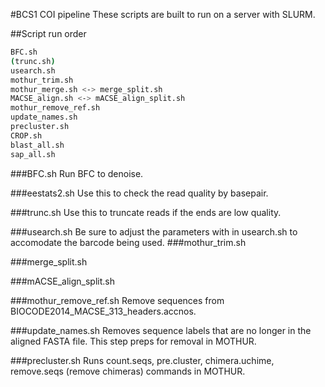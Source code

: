 #BCS1 COI pipeline
These scripts are built to run on a server with SLURM.

##Script run order
```bash
BFC.sh
(trunc.sh)
usearch.sh
mothur_trim.sh
mothur_merge.sh <-> merge_split.sh
MACSE_align.sh <-> mACSE_align_split.sh
mothur_remove_ref.sh
update_names.sh
precluster.sh
CROP.sh
blast_all.sh
sap_all.sh

```
###BFC.sh
Run BFC to denoise.

###eestats2.sh
Use this to check the read quality by basepair.

###trunc.sh
Use this to truncate reads if the ends are low quality.

###usearch.sh
Be sure to adjust the parameters with in usearch.sh to accomodate the barcode being used.
###mothur\_trim.sh

###merge\_split.sh

###mACSE\_align\_split.sh

###mothur\_remove\_ref.sh
Remove sequences from BIOCODE2014\_MACSE\_313\_headers.accnos.

###update\_names.sh
Removes sequence labels that are no longer in the aligned FASTA file. This step preps for removal in MOTHUR.

###precluster.sh
Runs count.seqs, pre.cluster, chimera.uchime, remove.seqs (remove chimeras) commands in MOTHUR.
